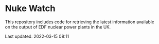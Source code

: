 # Nuke Watch

This repository includes code for retrieving the latest information available on the output of EDF nuclear power plants in the UK.

Last updated: 2022-03-15 08:11